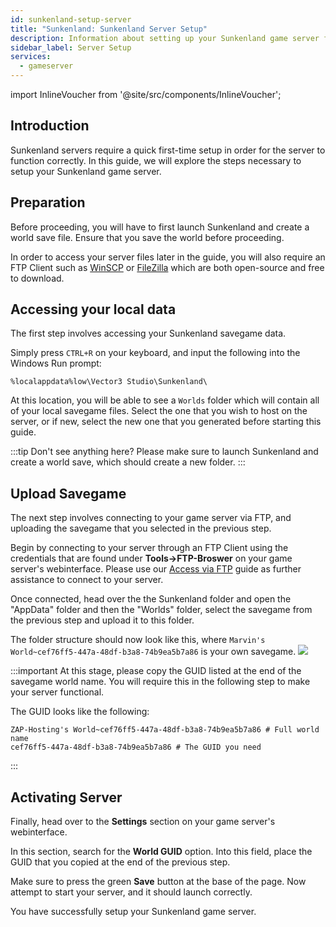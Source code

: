 ```yaml
---
id: sunkenland-setup-server
title: "Sunkenland: Sunkenland Server Setup"
description: Information about setting up your Sunkenland game server from ZAP-Hosting - ZAP-Hosting.com documentation
sidebar_label: Server Setup
services:
  - gameserver
---
```


import InlineVoucher from '@site/src/components/InlineVoucher';

## Introduction

Sunkenland servers require a quick first-time setup in order for the server to function correctly. In this guide, we will explore the steps necessary to setup your Sunkenland game server.

<InlineVoucher />

## Preparation
Before proceeding, you will have to first launch Sunkenland and create a world save file. Ensure that you save the world before proceeding.

In order to access your server files later in the guide, you will also require an FTP Client such as [WinSCP](https://winscp.net/eng/index.php) or [FileZilla](https://filezilla-project.org/) which are both open-source and free to download.

## Accessing your local data
The first step involves accessing your Sunkenland savegame data.

Simply press `CTRL+R` on your keyboard, and input the following into the Windows Run prompt:
```
%localappdata%low\Vector3 Studio\Sunkenland\
```

At this location, you will be able to see a `Worlds` folder which will contain all of your local savegame files. Select the one that you wish to host on the server, or if new, select the new one that you generated before starting this guide.

:::tip
Don't see anything here? Please make sure to launch Sunkenland and create a world save, which should create a new folder.
:::

## Upload Savegame
The next step involves connecting to your game server via FTP, and uploading the savegame that you selected in the previous step.

Begin by connecting to your server through an FTP Client using the credentials that are found under **Tools->FTP-Broswer** on your game server's webinterface. Please use our [Access via FTP](gameserver-ftpaccess.md) guide as further assistance to connect to your server.

Once connected, head over the the Sunkenland folder and open the "AppData" folder and then the "Worlds" folder, select the savegame from the previous step and upload it to this folder.

The folder structure should now look like this, where `Marvin's World~cef76ff5-447a-48df-b3a8-74b9ea5b7a86` is your own savegame.
![](https://github.com/zaphosting/docs/assets/13604413/40aecc3b-4a8a-4477-8c09-d56ec412883e)

:::important
At this stage, please copy the GUID listed at the end of the savegame world name. You will require this in the following step to make your server functional.

The GUID looks like the following:
```
ZAP-Hosting's World~cef76ff5-447a-48df-b3a8-74b9ea5b7a86 # Full world name
cef76ff5-447a-48df-b3a8-74b9ea5b7a86 # The GUID you need
```
:::

## Activating Server
Finally, head over to the **Settings** section on your game server's webinterface. 

In this section, search for the **World GUID** option. Into this field, place the GUID that you copied at the end of the previous step.

Make sure to press the green **Save** button at the base of the page. Now attempt to start your server, and it should launch correctly.

You have successfully setup your Sunkenland game server.
